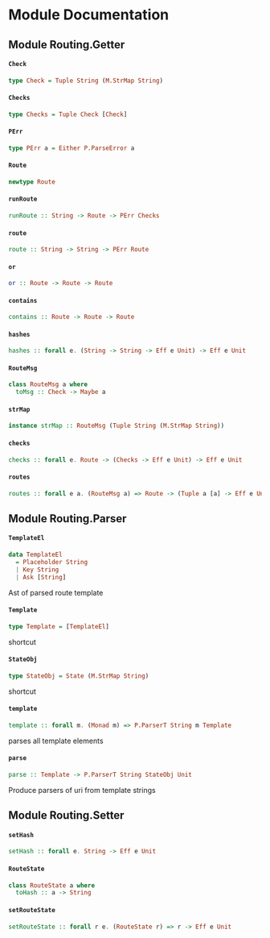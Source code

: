 # Module Documentation

## Module Routing.Getter



#### `Check`

``` purescript
type Check = Tuple String (M.StrMap String)
```


#### `Checks`

``` purescript
type Checks = Tuple Check [Check]
```


#### `PErr`

``` purescript
type PErr a = Either P.ParseError a
```


#### `Route`

``` purescript
newtype Route
```


#### `runRoute`

``` purescript
runRoute :: String -> Route -> PErr Checks
```


#### `route`

``` purescript
route :: String -> String -> PErr Route
```


#### `or`

``` purescript
or :: Route -> Route -> Route
```


#### `contains`

``` purescript
contains :: Route -> Route -> Route
```


#### `hashes`

``` purescript
hashes :: forall e. (String -> String -> Eff e Unit) -> Eff e Unit
```


#### `RouteMsg`

``` purescript
class RouteMsg a where
  toMsg :: Check -> Maybe a
```


#### `strMap`

``` purescript
instance strMap :: RouteMsg (Tuple String (M.StrMap String))
```


#### `checks`

``` purescript
checks :: forall e. Route -> (Checks -> Eff e Unit) -> Eff e Unit
```


#### `routes`

``` purescript
routes :: forall e a. (RouteMsg a) => Route -> (Tuple a [a] -> Eff e Unit) -> Eff e Unit
```



## Module Routing.Parser



#### `TemplateEl`

``` purescript
data TemplateEl
  = Placeholder String
  | Key String
  | Ask [String]
```

Ast of parsed route template

#### `Template`

``` purescript
type Template = [TemplateEl]
```

shortcut

#### `StateObj`

``` purescript
type StateObj = State (M.StrMap String)
```

shortcut 

#### `template`

``` purescript
template :: forall m. (Monad m) => P.ParserT String m Template
```

parses all template elements

#### `parse`

``` purescript
parse :: Template -> P.ParserT String StateObj Unit
```

Produce parsers of uri from template strings


## Module Routing.Setter



#### `setHash`

``` purescript
setHash :: forall e. String -> Eff e Unit
```


#### `RouteState`

``` purescript
class RouteState a where
  toHash :: a -> String
```


#### `setRouteState`

``` purescript
setRouteState :: forall r e. (RouteState r) => r -> Eff e Unit
```




